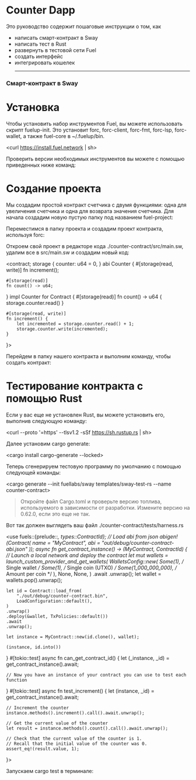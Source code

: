 #  Counter Dapp

Это руководство содержит пошаговые инструкции о том, как
- написать смарт-контракт в Sway
- написать тест в Rust
- развернуть в тестовой сети Fuel
- создать интерфейс
- интегрировать кошелек
  ***

### Смарт-контракт в Sway

Установка
========================

Чтобы установить набор инструментов Fuel, вы можете использовать скрипт fuelup-init. 
Это установит forc, forc-client, forc-fmt, forc-lsp, forc-wallet, а также fuel-core в ~/.fuelup/bin.

<curl https://install.fuel.network | sh>

Проверить версии необходимых инструментов вы можете с помощью приведенных ниже команд:

<fuelup self update>
<fuelup update>
<fuelup default latest>
  
Создание проекта
========================

Мы создадим простой контракт счетчика с двумя функциями: одна для увеличения счетчика и одна для возврата значения счетчика.
Для начала создадим новую пустую папку под названием fuel-project:

<mkdir fuel-project>

Переместимся в папку проекта и создадим проект контракта, используя forc:

<cd fuel-project>
<forc new counter-contract>

Откроем свой проект в редакторе кода ./counter-contract/src/main.sw, удалим все в src/main.sw и создадим новый код:

<contract;
storage {
    counter: u64 = 0,
} 
abi Counter {
    #[storage(read, write)]
    fn increment();
 
    #[storage(read)]
    fn count() -> u64;
}
impl Counter for Contract {
    #[storage(read)]
    fn count() -> u64 {
        storage.counter.read()
    }
 
    #[storage(read, write)]
    fn increment() {
        let incremented = storage.counter.read() + 1;
        storage.counter.write(incremented);
    }
}>

Перейдем в папку нашего контракта и выполним команду, чтобы создать контракт:

<cd counter-contract>
<forc build>

Тестирование контракта с помощью Rust
========================

Если у вас еще не установлен Rust, вы можете установить его, выполнив следующую команду:

<curl --proto '=https' --tlsv1.2 -sSf https://sh.rustup.rs | sh>

Далее установим cargo generate:

<cargo install cargo-generate --locked>

Теперь cгенерируем тестовую программу по умолчанию с помощью следующей команды:

<cargo generate --init fuellabs/sway templates/sway-test-rs --name counter-contract>

>Откройте файл Cargo.toml и проверьте версию топлива, используемого в зависимости от разработки. Измените версию на 0.62.0, если это еще не так.

Вот так должен выглядеть ваш файл ./counter-contract/tests/harness.rs

<use fuels::{prelude::*, types::ContractId};
// Load abi from json
abigen!(Contract(
    name = "MyContract",
    abi = "out/debug/counter-contract-abi.json"
));
async fn get_contract_instance() -> (MyContract<WalletUnlocked>, ContractId) {
    // Launch a local network and deploy the contract
    let mut wallets = launch_custom_provider_and_get_wallets(
        WalletsConfig::new(
            Some(1),             /* Single wallet */
            Some(1),             /* Single coin (UTXO) */
            Some(1_000_000_000), /* Amount per coin */
        ),
        None,
        None,
    )
    .await
    .unwrap();
    let wallet = wallets.pop().unwrap();
 
    let id = Contract::load_from(
        "./out/debug/counter-contract.bin",
        LoadConfiguration::default(),
    )
    .unwrap()
    .deploy(&wallet, TxPolicies::default())
    .await
    .unwrap();
 
    let instance = MyContract::new(id.clone(), wallet);
 
    (instance, id.into())
}
#[tokio::test]
async fn can_get_contract_id() {
    let (_instance, _id) = get_contract_instance().await;
 
    // Now you have an instance of your contract you can use to test each function
}
#[tokio::test]
async fn test_increment() {
    let (instance, _id) = get_contract_instance().await;
 
    // Increment the counter
    instance.methods().increment().call().await.unwrap();
 
    // Get the current value of the counter
    let result = instance.methods().count().call().await.unwrap();
 
    // Check that the current value of the counter is 1.
    // Recall that the initial value of the counter was 0.
    assert_eq!(result.value, 1);
}>

Запускаем cargo test в терминале:

<cargo test>


